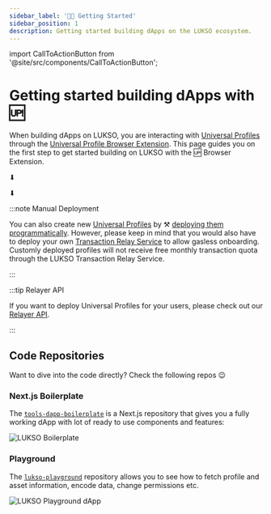 ```yaml
---
sidebar_label: '👋🏻 Getting Started'
sidebar_position: 1
description: Getting started building dApps on the LUKSO ecosystem.
---
```


import CallToActionButton from '@site/src/components/CallToActionButton';

# Getting started building dApps with 🆙

When building dApps on LUKSO, you are interacting with [Universal Profiles](../../standards/universal-profile/introduction.md) through the [Universal Profile Browser Extension](https://chromewebstore.google.com/detail/universal-profiles/abpickdkkbnbcoepogfhkhennhfhehfn). This page guides you on the first step to get started building on LUKSO with the 🆙 Browser Extension.

<CallToActionButton
    color="white"
    target="_blank"
    link="/install-up-browser-extension"
    text="1 - Install the Universal Profile Browser Extension 🧩"
  />

<div
  style={{
    display: 'flex',
    justifyContent: 'center',
    fontSize: '3em',
  }}
>
  <p>⬇</p>
</div>

<CallToActionButton
    color="white"
    target="_blank"
    link="https://my.universalprofile.cloud"
    text="2 - Create your Universal Profile 🆙"
  />

<div
  style={{
    display: 'flex',
    justifyContent: 'center',
    fontSize: '3em',
  }}
>
  <p>⬇</p>
</div>

<CallToActionButton
    color="white"
    link="/learn/universal-profile/connect-profile/connect-up"
    text="3 - Start building! 🫡"
  />

:::note Manual Deployment

You can also create new [Universal Profiles](../../standards/universal-profile/introduction.md) by ⚒️ [deploying them programmatically](./advanced-guides/deploy-up-with-lsp23.md). However, please keep in mind that you would also have to deploy your own [Transaction Relay Service](../../standards/relayer-api.md) to allow gasless onboarding. Customly deployed profiles will not receive free monthly transaction quota through the LUKSO Transaction Relay Service.

:::

:::tip Relayer API

If you want to deploy Universal Profiles for your users, please check out our [Relayer API](../../tools/relayer-developer.md).

:::

## Code Repositories

Want to dive into the code directly? Check the following repos 😉

### Next.js Boilerplate

The [`tools-dapp-boilerplate`](https://github.com/lukso-network/tools-dapp-boilerplate) is a Next.js repository that gives you a fully working dApp with lot of ready to use components and features:

<div style={{textAlign: 'center'}}>

<img
  src="https://github.com/lukso-network/tools-dapp-boilerplate/raw/main/img/front_page.png"
  alt="LUKSO Boilerplate"
/>

</div>

### Playground

The [`lukso-playground`](https://github.com/lukso-network/lukso-playground) repository allows you to see how to fetch profile and asset information, encode data, change permissions etc.

<div style={{textAlign: 'center'}}>

<img src="/img/guides/playground_dapp.png" alt="LUKSO Playground dApp" />

</div>
